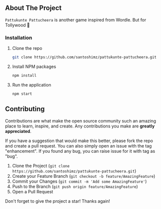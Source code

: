## About The Project

`Pattukunte Pattucheera` is another game inspired from Wordle. But for Tollywood 🎥

### Installation

1. Clone the repo
   ```sh
   git clone https://github.com/santoshimz/pattukunte-pattucheera.git
   ```
3. Install NPM packages
   ```sh
   npm install
   ```
4. Run the application
   ```sh
   npm start
   ```

## Contributing

Contributions are what make the open source community such an amazing place to learn, inspire, and create. Any contributions you make are **greatly appreciated**.

If you have a suggestion that would make this better, please fork the repo and create a pull request. You can also simply open an issue with the tag "enhancement". If you found any bug, you can raise issue for it with tag as "bug".


1. Clone the Project (`git clone https://github.com/santoshimz/pattukunte-pattucheera.git`)
2. Create your Feature Branch (`git checkout -b feature/AmazingFeature`)
3. Commit your Changes (`git commit -m 'Add some AmazingFeature'`)
4. Push to the Branch (`git push origin feature/AmazingFeature`)
5. Open a Pull Request



Don't forget to give the project a star! Thanks again!
